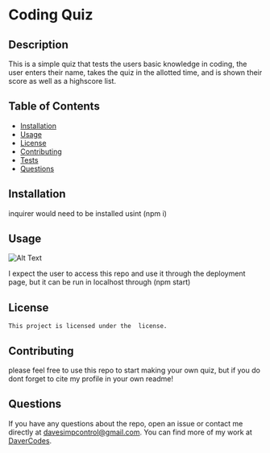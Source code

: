 # Coding Quiz
  
  

  ## Description

  This is a simple quiz that tests the users basic knowledge in coding, the user enters their name, takes the quiz in the allotted time, and is shown their score as well as a highscore list.

  ## Table of Contents

  - [Installation](#installation)
  - [Usage](#usage)
  - [License](#license)
  - [Contributing](#contributing)
  - [Tests](#tests)
  - [Questions](#questions)

  ## Installation

  inquirer would need to be installed usint (npm i) 

  ## Usage

  ![Alt Text](./Assets/images/code%20quiz.gif)


  I expect the user to access this repo and use it through the deployment page, but it can be run in localhost through (npm start)

  ## License
    
    This project is licensed under the  license. 

  ## Contributing

  please feel free to use this repo to start making your own quiz, but if you do dont forget to cite my profile in your own readme!

  ## Questions

  If you have any questions about the repo, open an issue or contact me directly at davesimpcontrol@gmail.com. You can find more of my work at [DaverCodes](https://github.com/DaverCodes/).
